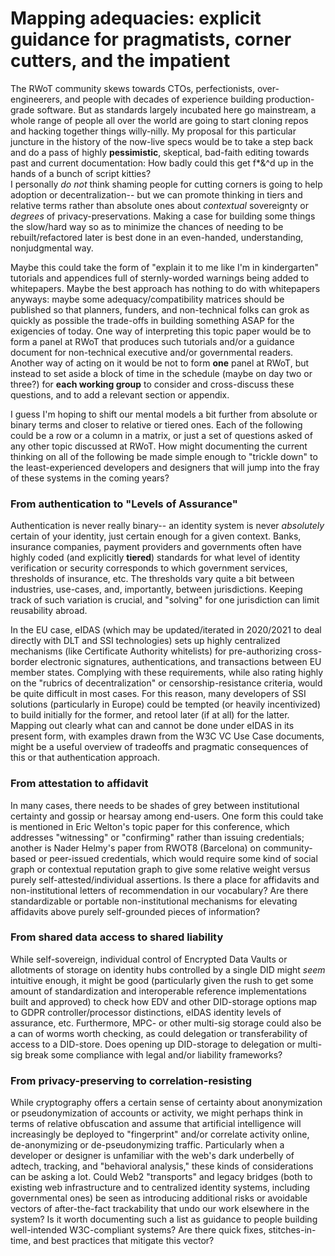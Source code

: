 # Mapping adequacies: explicit guidance for pragmatists, corner cutters, and the impatient

The RWoT community skews towards CTOs, perfectionists, over-engineerers, and people with decades of experience building production-grade software.  But as standards largely incubated here go mainstream, a whole range of people all over the world are going to start cloning repos and hacking together things willy-nilly.  My proposal for this particular juncture in the history of the now-live specs would be to take a step back and do a pass of highly **pessimistic**, skeptical, bad-faith editing towards past and current documentation: How badly could this get f*&^d up in the hands of a bunch of script kitties?  
I personally *do not* think shaming people for cutting corners is going to help adoption or decentralization-- but we can promote thinking in tiers and relative terms rather than absolute ones about *contextual* sovereignty or *degrees* of privacy-preservations. Making a case for building some things the slow/hard way so as to minimize the chances of needing to be rebuilt/refactored later is best done in an even-handed, understanding, nonjudgmental way.

Maybe this could take the form of "explain it to me like I'm in kindergarten" tutorials and appendices full of sternly-worded warnings being added to whitepapers.  Maybe the best approach has nothing to do with whitepapers anyways: maybe some adequacy/compatibility matrices should be published so that planners, funders, and non-technical folks can grok as quickly as possible the trade-offs in building something ASAP for the exigencies of today. One way of interpreting this topic paper would be to form a panel at RWoT that produces such tutorials and/or a guidance document for non-technical executive and/or governmental readers.  Another way of acting on it would be not to form **one** panel at RWoT, but instead to set aside a block of time in the schedule (maybe on day two or three?) for **each working group** to consider and cross-discuss these questions, and to add a relevant section or appendix.

I guess I'm hoping to shift our mental models a bit further from absolute or binary terms and closer to relative or tiered ones.  Each of the following could be a row or a column in a matrix, or just a set of questions asked of any other topic discussed at RWoT.  How might documenting the current thinking on all of the following be made simple enough to "trickle down" to the least-experienced developers and designers that will jump into the fray of these systems in the coming years?

### From authentication to "Levels of Assurance"

Authentication is never really binary-- an identity system is never *absolutely* certain of your identity, just certain enough for a given context. Banks, insurance companies, payment providers and governments often have highly coded (and explicitly **tiered**) standards for what level of identity verification or security corresponds to which government services, thresholds of insurance, etc.  The thresholds vary quite a bit between industries, use-cases, and, importantly, between jurisdictions.  Keeping track of such variation is crucial, and "solving" for one jurisdiction can limit reusability abroad.

In the EU case, eIDAS (which may be updated/iterated in 2020/2021 to deal directly with DLT and SSI technologies) sets up highly centralized mechanisms (like Certificate Authority whitelists) for pre-authorizing cross-border electronic signatures, authentications, and transactions between EU member states.  Complying with these requirements, while also rating highly on the "rubrics of decentralization" or censorship-resistance criteria, would be quite difficult in most cases.  For this reason, many developers of SSI solutions (particularly in Europe) could be tempted (or heavily incentivized) to build initially for the former, and retool later (if at all) for the latter.  Mapping out clearly what can and cannot be done under eIDAS in its present form, with examples drawn from the W3C VC Use Case documents, might be a useful overview of tradeoffs and pragmatic consequences of this or that authentication approach.

### From attestation to affidavit

In many cases, there needs to be shades of grey between institutional certainty and gossip or hearsay among end-users.  One form this could take is mentioned in Eric Welton's topic paper for this conference, which addresses "witnessing" or "confirming" rather than issuing credentials; another is Nader Helmy's paper from RWOT8 (Barcelona) on community-based or peer-issued credentials, which would require some kind of social graph or contextual reputation graph to give some relative weight versus purely self-attested/individual assertions.  Is there a place for affidavits and non-institutional letters of recommendation in our vocabulary?  Are there standardizable or portable non-institutional mechanisms for elevating affidavits above purely self-grounded pieces of information?

### From shared data access to shared liability

While self-sovereign, individual control of Encrypted Data Vaults or allotments of storage on identity hubs controlled by a single DID might *seem* intuitive enough, it might be good (particularly given the rush to get some amount of standardization and interoperable reference implementations built and approved) to check how EDV and other DID-storage options map to GDPR controller/processor distinctions, eIDAS identity levels of assurance, etc.  Furthermore, MPC- or other multi-sig storage could also be a can of worms worth checking, as could delegation or transferability of access to a DID-store.  Does opening up DID-storage to delegation or multi-sig break some compliance with legal and/or liability frameworks?

### From privacy-preserving to correlation-resisting

While cryptography offers a certain sense of certainty about anonymization or pseudonymization of accounts or activity, we might perhaps think in terms of relative obfuscation and assume that artificial intelligence will increasingly be deployed to "fingerprint" and/or correlate activity online, de-anonymizing or de-pseudonymizing traffic. Particularly when a developer or designer is unfamiliar with the web's dark underbelly of adtech, tracking, and "behavioral analysis," these kinds of considerations can be asking a lot.  Could Web2 "transports" and legacy bridges (both to existing web infrastructure and to centralized identity systems, including governmental ones) be seen as introducing additional risks or avoidable vectors of after-the-fact trackability that undo our work elsewhere in the system?  Is it worth documenting such a list as guidance to people building well-intended W3C-compliant systems?  Are there quick fixes, stitches-in-time, and best practices that mitigate this vector?
